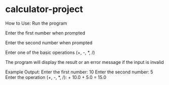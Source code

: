 # calculator-project
How to Use:
Run the program

Enter the first number when prompted

Enter the second number when prompted

Enter one of the basic operations (+, -, *, /)

The program will display the result or an error message if the input is invalid

Example Output:
Enter the first number: 10
Enter the second number: 5
Enter the operation (+, -, *, /): +
10.0 + 5.0 = 15.0
